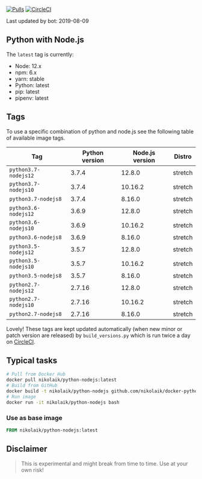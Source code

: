 [![Pulls](https://img.shields.io/docker/pulls/nikolaik/python-nodejs.svg?style=flat-square)](https://hub.docker.com/r/nikolaik/python-nodejs/)
[![CircleCI](https://img.shields.io/circleci/project/github/nikolaik/docker-python-nodejs.svg?style=flat-square)](https://circleci.com/gh/nikolaik/docker-python-nodejs)

Last updated by bot: 2019-08-09

## Python with Node.js
The `latest` tag is currently:

- Node: 12.x
- npm: 6.x
- yarn: stable
- Python: latest
- pip: latest
- pipenv: latest

## Tags
To use a specific combination of python and node.js see the following table of available image tags.

Tag | Python version | Node.js version | Distro
--- | --- | --- | ---
`python3.7-nodejs12` | 3.7.4 | 12.8.0 | stretch
`python3.7-nodejs10` | 3.7.4 | 10.16.2 | stretch
`python3.7-nodejs8` | 3.7.4 | 8.16.0 | stretch
`python3.6-nodejs12` | 3.6.9 | 12.8.0 | stretch
`python3.6-nodejs10` | 3.6.9 | 10.16.2 | stretch
`python3.6-nodejs8` | 3.6.9 | 8.16.0 | stretch
`python3.5-nodejs12` | 3.5.7 | 12.8.0 | stretch
`python3.5-nodejs10` | 3.5.7 | 10.16.2 | stretch
`python3.5-nodejs8` | 3.5.7 | 8.16.0 | stretch
`python2.7-nodejs12` | 2.7.16 | 12.8.0 | stretch
`python2.7-nodejs10` | 2.7.16 | 10.16.2 | stretch
`python2.7-nodejs8` | 2.7.16 | 8.16.0 | stretch

Lovely! These tags are kept updated automatically (when new minor or patch version are released) by `build_versions.py` which is run twice a day on [CircleCI](https://circleci.com/gh/nikolaik/docker-python-nodejs).

## Typical tasks
```bash
# Pull from Docker Hub
docker pull nikolaik/python-nodejs:latest
# Build from GitHub
docker build -t nikolaik/python-nodejs github.com/nikolaik/docker-python-nodejs
# Run image
docker run -it nikolaik/python-nodejs bash
```

### Use as base image
```Dockerfile
FROM nikolaik/python-nodejs:latest
```

## Disclaimer
> This is experimental and might break from time to time. Use at your own risk!
